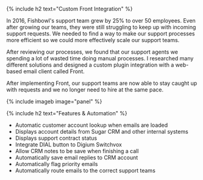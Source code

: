 {% include h2 text="Custom Front Integration" %}

In 2016, Fishbowl's support team grew by 25% to over 50 employees. Even after growing our teams, they were still struggling to keep up with incoming support requests. We needed to find a way to make our support processes more efficient so we could more effectively scale our support teams.

After reviewing our processes, we found that our support agents we spending a lot of wasted time doing manual processes. I researched many different solutions and designed a custom plugin integration with a web-based email client called Front.

After implementing Front, our support teams are now able to stay caught up with requests and we no longer need to hire at the same pace.

{% include imageb image="panel" %}

{% include h2 text="Features & Automation" %}

- Automatic customer account lookup when emails are loaded
- Displays account details from Sugar CRM and other internal systems
- Displays support contract status
- Integrate DIAL button to Digium Switchvox
- Allow CRM notes to be save when finishing a call  
- Automatically save email replies to CRM account
- Automatically flag priority emails
- Automatically route emails to the correct support teams
